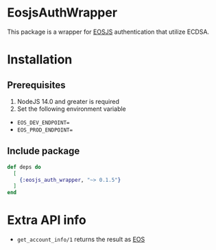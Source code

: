 # EosjsAuthWrapper

This package is a wrapper for [EOSJS](https://github.com/EOSIO/eosjs-ecc) authentication that utilize ECDSA.

# Installation
## Prerequisites 
1. NodeJS 14.0 and greater is required
2. Set the following environment variable
  * `EOS_DEV_ENDPOINT=`
  * `EOS_PROD_ENDPOINT=`

## Include package
```elixir
def deps do
  [
    {:eosjs_auth_wrapper, "~> 0.1.5"}
  ]
end
```

# Extra API info
* `get_account_info/1` returns the result as [EOS](https://developers.eos.io/manuals/eos/latest/nodeos/plugins/chain_api_plugin/api-reference/index)
